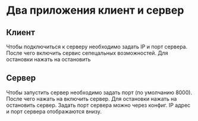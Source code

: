 # Два приложения клиент и сервер
## Клиент
Чтобы подключиться к серверу необходимо задать IP и порт сервера. После чего включить сервис сепецальных возможностей. Для остановки нажать на остановить

## Сервер
Чтобы запустить сервер необходимо задать порт (по умолчанию 8000). После чего нажать на включить сервер. Для остановки нажать на остановить сервер. Задать порт сервера можно через конфиг. IP адрес и порт сервера отображаются внизу.
